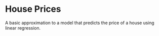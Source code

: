 # House Prices
A basic approximation to a model that predicts the price of a house using linear regression.
